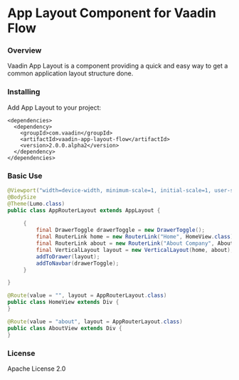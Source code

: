 # App Layout Component for Vaadin Flow

### Overview
Vaadin App Layout is a component providing a quick and easy way to get a common application layout structure done.

### Installing
Add App Layout to your project:
```
<dependencies>
  <dependency>
    <groupId>com.vaadin</groupId>
    <artifactId>vaadin-app-layout-flow</artifactId>
    <version>2.0.0.alpha2</version>
  </dependency>
</dependencies>
```

### Basic Use

```java
@Viewport("width=device-width, minimum-scale=1, initial-scale=1, user-scalable=yes, viewport-fit=cover")
@BodySize
@Theme(Lumo.class)
public class AppRouterLayout extends AppLayout {
    
     {
         final DrawerToggle drawerToggle = new DrawerToggle();
         final RouterLink home = new RouterLink("Home", HomeView.class);
         final RouterLink about = new RouterLink("About Company", AboutView.class);
         final VerticalLayout layout = new VerticalLayout(home, about);
         addToDrawer(layout);
         addToNavbar(drawerToggle);
     }

}

@Route(value = "", layout = AppRouterLayout.class)
public class HomeView extends Div {
}

@Route(value = "about", layout = AppRouterLayout.class)
public class AboutView extends Div {
}

```

### License

Apache License 2.0
